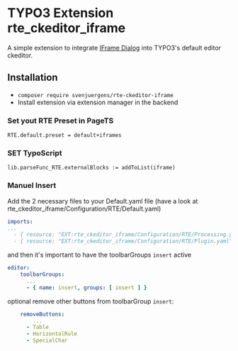 # TYPO3 Extension rte_ckeditor_iframe

A simple extension to integrate [IFrame Dialog](https://ckeditor.com/cke4/addon/iframe) into TYPO3's default editor ckeditor.

## Installation

* `composer require svenjuergens/rte-ckeditor-iframe`
* Install extension via extension manager in the backend

### Set yout RTE Preset in PageTS
```
RTE.default.preset = default+iframes
```

### SET TypoScript
```
lib.parseFunc_RTE.externalBlocks := addToList(iframe)
```

### Manuel Insert

Add the 2 necessary files to your Default.yaml file (have a look at rte_ckeditor_iframe/Configuration/RTE/Default.yaml)

```yaml
imports:
...
  - { resource: "EXT:rte_ckeditor_iframe/Configuration/RTE/Processing.yaml" }
  - { resource: "EXT:rte_ckeditor_iframe/Configuration/RTE/Plugin.yaml" }
```
and then it's important to have the toolbarGroups ```insert``` active

```yaml
editor:
    toolbarGroups:
      ...
      - { name: insert, groups: [ insert ] }
```
optional remove other buttons from toolbarGroup ```insert```:

```yaml
    removeButtons:
        ...
      - Table
      - HorizontalRule
      - SpecialChar
```
